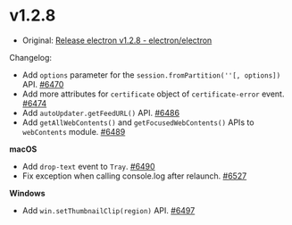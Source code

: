 # v1.2.8

* Original: [Release electron v1.2.8 - electron/electron](https://github.com/electron/electron/releases/tag/v1.2.8)

Changelog:

* Add `options` parameter for the `session.fromPartition(''[, options])` API. [#6470](https://github.com/electron/electron/pull/6470)
* Add more attributes for `certificate` object of `certificate-error` event. [#6474](https://github.com/electron/electron/pull/6474)
* Add `autoUpdater.getFeedURL()` API. [#6486](https://github.com/electron/electron/pull/6486)
* Add `getAllWebContents()` and `getFocusedWebContents()` APIs to `webContents` module. [#6489](https://github.com/electron/electron/pull/6489)

**macOS**

* Add `drop-text` event to `Tray`. [#6490](https://github.com/electron/electron/pull/6490)
* Fix exception when calling console.log after relaunch. [#6527](https://github.com/electron/electron/pull/6527)

**Windows**

* Add `win.setThumbnailClip(region)` API. [#6497](https://github.com/electron/electron/pull/6497)


